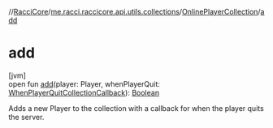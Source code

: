 //[RacciCore](../../../index.md)/[me.racci.raccicore.api.utils.collections](../index.md)/[OnlinePlayerCollection](index.md)/[add](add.md)

# add

[jvm]\
open fun [add](add.md)(player: Player, whenPlayerQuit: [WhenPlayerQuitCollectionCallback](../index.md#770480590%2FClasslikes%2F-1216412040)): [Boolean](https://kotlinlang.org/api/latest/jvm/stdlib/kotlin/-boolean/index.html)

Adds a new Player to the collection with a callback for when the player quits the server.
